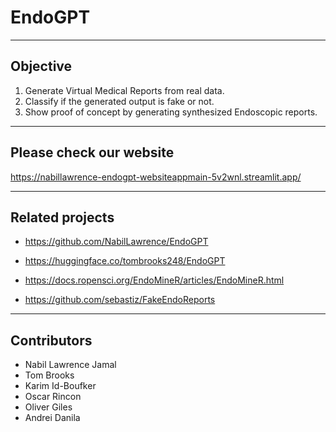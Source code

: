 # EndoGPT

---

## Objective

1. Generate Virtual Medical Reports from real data.
2. Classify if the generated output is fake or not.
3. Show proof of concept by generating synthesized Endoscopic reports.

---
## Please check our website


https://nabillawrence-endogpt-websiteappmain-5v2wnl.streamlit.app/

---

## Related projects

- https://github.com/NabilLawrence/EndoGPT

- https://huggingface.co/tombrooks248/EndoGPT

- https://docs.ropensci.org/EndoMineR/articles/EndoMineR.html

- https://github.com/sebastiz/FakeEndoReports

---

## Contributors

- Nabil Lawrence Jamal 
- Tom Brooks
- Karim Id-Boufker
- Oscar Rincon  
- Oliver Giles
- Andrei Danila
